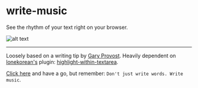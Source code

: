 # write-music

See the rhythm of your text right on your browser.

![alt text](https://i.imgur.com/ULv7kAA.jpg "Gary Provost's This Sentence Has 5 Words quote")

---

Loosely based on a writing tip by [Gary Provost](https://www.garyprovost.com/). Heavily dependent on [lonekorean's](https://github.com/lonekorean) plugin: [highlight-within-textarea](https://github.com/lonekorean/highlight-within-textarea).


[Click here](https://eitchtee.github.io/write-music/) and have a go, but remember: `Don't just write words. Write music`.
